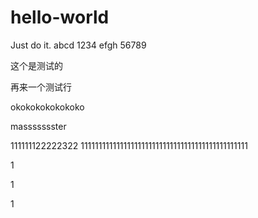 # hello-world
Just do it.
abcd 1234 efgh 56789


这个是测试的

再来一个测试行

okokokokokokoko

massssssster


111111122222322
11111111111111111111111111111111111111111111111


1


1


1

